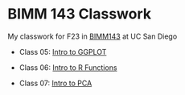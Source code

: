 # BIMM 143 Classwork 

My classwork for F23 in [BIMM143](https://bioboot.github.io/bimm143_F23/) at UC San Diego 

- Class 05: [Intro to GGPLOT](https://github.com/Adithiwashere/bimm143_github/tree/main/class05/class05.md)

- Class 06: [Intro to R Functions](https://github.com/Adithiwashere/bimm143_github/blob/main/class06/class06.md)

- Class 07: [Intro to PCA](https://github.com/Adithiwashere/bimm143_github/blob/main/class07/Class07.md)